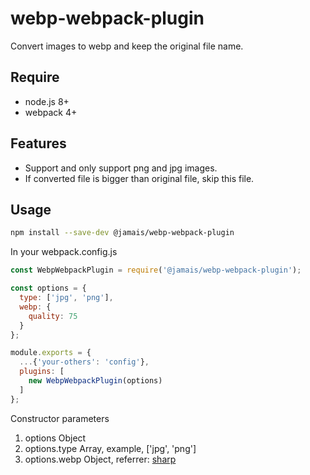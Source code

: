 # webp-webpack-plugin
Convert images to webp and keep the original file name.

## Require

* node.js 8+
* webpack 4+

## Features

* Support and only support png and jpg images.
* If converted file is bigger than original file, skip this file.

## Usage

```bash
npm install --save-dev @jamais/webp-webpack-plugin
```

In your webpack.config.js

```javascript
const WebpWebpackPlugin = require('@jamais/webp-webpack-plugin');

const options = {
  type: ['jpg', 'png'],
  webp: {
    quality: 75
  }
};

module.exports = {
  ...{'your-others': 'config'},
  plugins: [
    new WebpWebpackPlugin(options)
  ]
};
```

Constructor parameters

1. options Object
  1. options.type Array, example, ['jpg', 'png']
  2. options.webp Object, referrer: [sharp](https://github.com/lovell/sharp)
